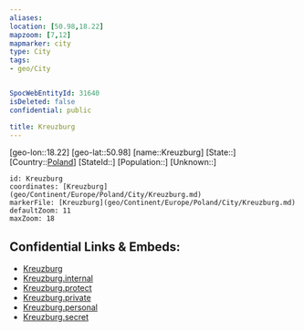 ```yaml
---
aliases: 
location: [50.98,18.22]
mapzoom: [7,12] 
mapmarker: city 
type: City
tags:
- geo/City


SpocWebEntityId: 31640
isDeleted: false
confidential: public

title: Kreuzburg
---
```

[geo-lon::18.22]
[geo-lat::50.98]
[name::Kreuzburg]
[State::]
[Country::[Poland](geo/Continent/Europe/Poland.md)]
[StateId::]
[Population::]
[Unknown::]


```leaflet
id: Kreuzburg
coordinates: [Kreuzburg](geo/Continent/Europe/Poland/City/Kreuzburg.md)
markerFile: [Kreuzburg](geo/Continent/Europe/Poland/City/Kreuzburg.md)
defaultZoom: 11 
maxZoom: 18
```


## Confidential Links & Embeds: 
- [Kreuzburg](../../../../../../_public/geo/Continent/Europe/Poland/City/Kreuzburg.md) 
- [Kreuzburg.internal](../../../../../../_internal/geo/Continent/Europe/Poland/City/Kreuzburg.internal.md) 
- [Kreuzburg.protect](../../../../../../_protect/geo/Continent/Europe/Poland/City/Kreuzburg.protect.md) 
- [Kreuzburg.private](../../../../../../_private/geo/Continent/Europe/Poland/City/Kreuzburg.private.md) 
- [Kreuzburg.personal](../../../../../../_personal/geo/Continent/Europe/Poland/City/Kreuzburg.personal.md) 
- [Kreuzburg.secret](../../../../../../_secret/geo/Continent/Europe/Poland/City/Kreuzburg.secret.md) 

